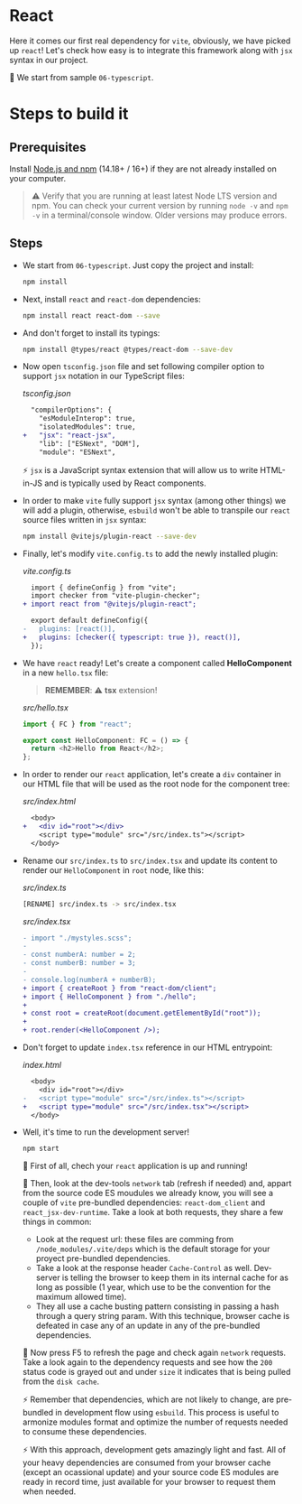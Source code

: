 # React

Here it comes our first real dependency for `vite`, obviously, we have picked up `react`! Let's check how easy is to integrate this framework along with `jsx` syntax in our project.

📌 We start from sample `06-typescript`.

# Steps to build it

## Prerequisites

Install [Node.js and npm](https://nodejs.org/en/) (14.18+ / 16+) if they are not already installed on your computer.

> ⚠ Verify that you are running at least latest Node LTS version and npm. You can check your current version by running `node -v` and `npm -v` in a terminal/console window. Older versions may produce errors.

## Steps

- We start from `06-typescript`. Just copy the project and install:

  ```bash
  npm install
  ```

- Next, install `react` and `react-dom` dependencies:

  ```bash
  npm install react react-dom --save
  ```

- And don't forget to install its typings:

  ```bash
  npm install @types/react @types/react-dom --save-dev
  ```

- Now open `tsconfig.json` file and set following compiler option to support `jsx` notation in our TypeScript files:

  _tsconfig.json_

  ```diff
    "compilerOptions": {
      "esModuleInterop": true,
      "isolatedModules": true,
  +   "jsx": "react-jsx",
      "lib": ["ESNext", "DOM"],
      "module": "ESNext",
  ```

  ⚡ `jsx` is a JavaScript syntax extension that will allow us to write HTML-in-JS and is typically used by React components.

- In order to make `vite` fully support `jsx` syntax (among other things) we will add a plugin, otherwise, `esbuild` won't be able to transpile our `react` source files written in `jsx` syntax:

  ```bash
  npm install @vitejs/plugin-react --save-dev
  ```

- Finally, let's modify `vite.config.ts` to add the newly installed plugin:

  _vite.config.ts_

  ```diff
    import { defineConfig } from "vite";
    import checker from "vite-plugin-checker";
  + import react from "@vitejs/plugin-react";

    export default defineConfig({
  -   plugins: [react()],
  +   plugins: [checker({ typescript: true }), react()],
    });
  ```

- We have `react` ready! Let's create a component called **HelloComponent** in a new `hello.tsx` file:

  > **REMEMBER**: ⚠ **tsx** extension!

  _src/hello.tsx_

  ```javascript
  import { FC } from "react";

  export const HelloComponent: FC = () => {
    return <h2>Hello from React</h2>;
  };
  ```

- In order to render our `react` application, let's create a `div` container in our HTML file that will be used as the root node for the component tree:

  _src/index.html_

  ```diff
    <body>
  +   <div id="root"></div>
      <script type="module" src="/src/index.ts"></script>
    </body>
  ```

- Rename our `src/index.ts` to `src/index.tsx` and update its content to render our `HelloComponent` in `root` node, like this:

  _src/index.ts_

  ```bash
  [RENAME] src/index.ts -> src/index.tsx
  ```

  _src/index.tsx_

  ```diff
  - import "./mystyles.scss";
  -
  - const numberA: number = 2;
  - const numberB: number = 3;
  -
  - console.log(numberA + numberB);
  + import { createRoot } from "react-dom/client";
  + import { HelloComponent } from "./hello";
  +
  + const root = createRoot(document.getElementById("root"));
  +
  + root.render(<HelloComponent />);
  ```

- Don't forget to update `index.tsx` reference in our HTML entrypoint:

  _index.html_

  ```diff
    <body>
      <div id="root"></div>
  -   <script type="module" src="/src/index.ts"></script>
  +   <script type="module" src="/src/index.tsx"></script>
    </body>
  ```

- Well, it's time to run the development server!

  ```bash
  npm start
  ```

  🔎 First of all, chech your `react` application is up and running!

  🔎 Then, look at the dev-tools `network` tab (refresh if needed) and, appart from the source code ES moudules we already know, you will see a couple of `vite` pre-bundled dependencies: `react-dom_client` and `react_jsx-dev-runtime`. Take a look at both requests, they share a few things in common:

  - Look at the request url: these files are comming from `/node_modules/.vite/deps` which is the default storage for your proyect pre-bundled dependencies.
  - Take a look at the response header `Cache-Control` as well. Dev-server is telling the browser to keep them in its internal cache for as long as possible (1 year, which use to be the convention for the maximum allowed time).
  - They all use a cache busting pattern consisting in passing a hash through a query string param. With this technique, browser cache is defeated in case any of an update in any of the pre-bundled dependencies.

  🔎 Now press F5 to refresh the page and check again `network` requests. Take a look again to the dependency requests and see how the `200` status code is grayed out and under `size` it indicates that is being pulled from the `disk cache`.

  ⚡ Remember that dependencies, which are not likely to change, are pre-bundled in development flow using `esbuild`. This process is useful to armonize modules format and optimize the number of requests needed to consume these dependencies.

  ⚡ With this approach, development gets amazingly light and fast. All of your heavy dependencies are consumed from your browser cache (except an ocassional update) and your source code ES modules are ready in record time, just available for your browser to request them when needed.
